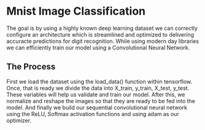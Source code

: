 
# Mnist Image Classification

The goal is by using a highly known deep learning dataset we can correctly configure an architecture which is streamlined and optimized to delivering accuracte predictions for digit recognition. While using modern day libraries we can efficiently train our model using a Convolutional Neural Network. 

## The Process

First we load the dataset using the load_data() function within tensorflow. Once, that is ready we divide the data into X_train, y_train, X_test, y_test. These variables will help us validate and train our model. After this, we normalize and reshape the images so that they are ready to be fed into the model. And finally we build our sequential convolutional neural network using the ReLU, Softmax activation functions and using adam as our optimizer.
